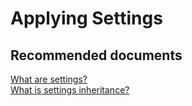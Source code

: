 <properties
	pageTitle="Applying Settings"
	description="Applying Settings"
	service="microsoft.intune"
	resource="intune"
	authors="mackie1604"
	displayOrder=""
	selfHelpType="generic"
	supportTopicIds="32568690"
	resourceTags=""
	productPesIds="15584"
	cloudEnvironments="public"
	articleId="38ac347d-c071-4ff5-9d1d-4a4d9b550e87"
	ownershipId="ASEP_ContentService_Placeholder"
/>

# Applying Settings

## **Recommended documents**

[What are settings?](https://docs.microsoft.com/intune-education/what-are-settings)<br>
[What is settings inheritance?](https://docs.microsoft.com/intune-education/settings-inheritance)<br>

